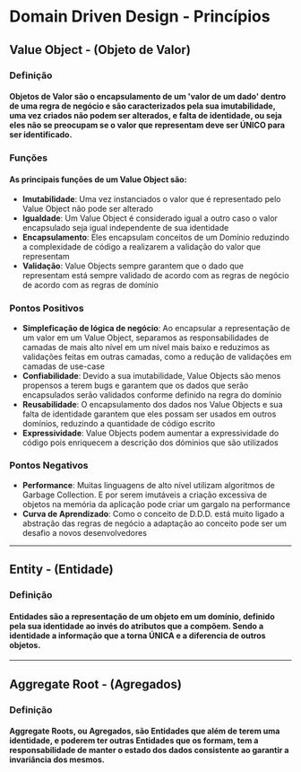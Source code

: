 # Domain Driven Design - Princípios

## Value Object - (Objeto de Valor)

### Definição

#### Objetos de Valor são o encapsulamento de um 'valor de um dado' dentro de uma regra de negócio e são caracterizados pela sua imutabilidade, uma vez criados não podem ser alterados, e falta de identidade, ou seja eles não se preocupam se o valor que representam deve ser ÚNICO para ser identificado.

### Funções

#### As principais funções de um Value Object são:

- **Imutabilidade**: Uma vez instanciados o valor que é representado pelo Value Object não pode ser alterado
- **Igualdade**: Um Value Object é considerado igual a outro caso o valor encapsulado seja igual independente de sua identidade
- **Encapsulamento**: Eles encapsulam conceitos de um Domínio reduzindo a complexidade de código a realizarem a validação do valor que representam
- **Validação**: Value Objects sempre garantem que o dado que representam está sempre validado de acordo com as regras de negócio de acordo com as regras de domínio

### Pontos Positivos

- **Simpleficação de lógica de negócio**: Ao encapsular a representação de um valor em um Value Object, separamos as responsabilidades de camadas de mais alto nível em um nível mais baixo e reduzimos as validações feitas em outras camadas, como a redução de validações em camadas de use-case
- **Confiabilidade**: Devido a sua imutabilidade, Value Objects são menos propensos a terem bugs e garantem que os dados que serão encapsulados serão validados conforme definido na regra do domínio
- **Reusabilidade**: O encapsulamento dos dados nos Value Objects e sua falta de identidade garantem que eles possam ser usados em outros domínios, reduzindo a quantidade de código escrito
- **Expressividade**: Value Objects podem aumentar a expressividade do código pois enriquecem a descrição dos dóminios que são utilizados

### Pontos Negativos

- **Performance**: Muitas linguagens de alto nível utilizam algoritmos de Garbage Collection. E por serem imutáveis a criação excessiva de objetos na memória da aplicação pode criar um gargalo na performance
- **Curva de Aprendizado**: Como o conceito de D.D.D. está muito ligado a abstração das regras de negócio a adaptação ao conceito pode ser um desafio a novos desenvolvedores

---

## Entity - (Entidade)

### Definição

#### Entidades são a representação de um objeto em um domínio, definido pela sua identidade ao invés do atributos que a compõem. Sendo a identidade a informação que a torna ÚNICA e a diferencia de outros objetos.

---

## Aggregate Root - (Agregados)

### Definição

#### Aggregate Roots, ou Agregados, são Entidades que além de terem uma identidade, e poderem ter outras Entidades que os formam, tem a responsabilidade de manter o estado dos dados consistente ao garantir a invariância dos mesmos.
